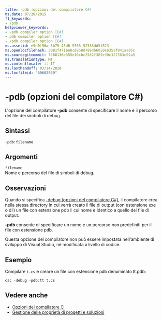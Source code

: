 ```yaml
---
title: -pdb (opzioni del compilatore C#)
ms.date: 07/20/2015
f1_keywords:
- /pdb
helpviewer_keywords:
- -pdb compiler option [C#]
- pdb compiler option [C#]
- /pdb compiler option [C#]
ms.assetid: e9d0f96a-5b75-45d6-9765-92538dd5f823
ms.openlocfilehash: 3081f4716e8cd858d789db6050e635af941aa05c
ms.sourcegitcommit: 7588136e355e10cbc2582f389c90c127363c02a5
ms.translationtype: MT
ms.contentlocale: it-IT
ms.lasthandoff: 03/14/2020
ms.locfileid: "69602569"
---
```

# <a name="-pdb-c-compiler-options"></a>-pdb (opzioni del compilatore C#)
L'opzione del compilatore **-pdb** consente di specificare il nome e il percorso del file dei simboli di debug.  
  
## <a name="syntax"></a>Sintassi  
  
```console  
-pdb:filename  
```  
  
## <a name="arguments"></a>Argomenti  
 `filename`  
 Nome e percorso del file di simboli di debug.  
  
## <a name="remarks"></a>Osservazioni  
 Quando si specifica [-debug (opzioni del compilatore C#)](./debug-compiler-option.md), il compilatore crea nella stessa directory in cui verrà creato il file di output (con estensione exe o dll) un file con estensione pdb il cui nome è identico a quello del file di output.  
  
 **-pdb** consente di specificare un nome e un percorso non predefiniti per il file con estensione pdb.  
  
 Questa opzione del compilatore non può essere impostata nell'ambiente di sviluppo di Visual Studio, né modificata a livello di codice.  
  
## <a name="example"></a>Esempio  
 Compilare `t.cs` e creare un file con estensione pdb denominato tt.pdb:  
  
```console  
csc -debug -pdb:tt t.cs  
```  
  
## <a name="see-also"></a>Vedere anche

- [Opzioni del compilatore C](./index.md)
- [Gestione delle proprietà di progetti e soluzioni](/visualstudio/ide/managing-project-and-solution-properties)
